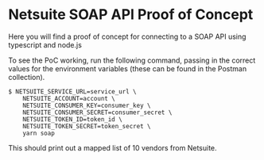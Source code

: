 # Netsuite SOAP API Proof of Concept

Here you will find a proof of concept for connecting to a SOAP API using typescript and node.js

To see the PoC working, run the following command, passing in the correct values for the environment variables (these can be found in the Postman collection).

```
$ NETSUITE_SERVICE_URL=service_url \
    NETSUITE_ACCOUNT=account \
    NETSUITE_CONSUMER_KEY=consumer_key \
    NETSUITE_CONSUMER_SECRET=consumer_secret \
    NETSUITE_TOKEN_ID=token_id \
    NETSUITE_TOKEN_SECRET=token_secret \
    yarn soap
```

This should print out a mapped list of 10 vendors from Netsuite.
